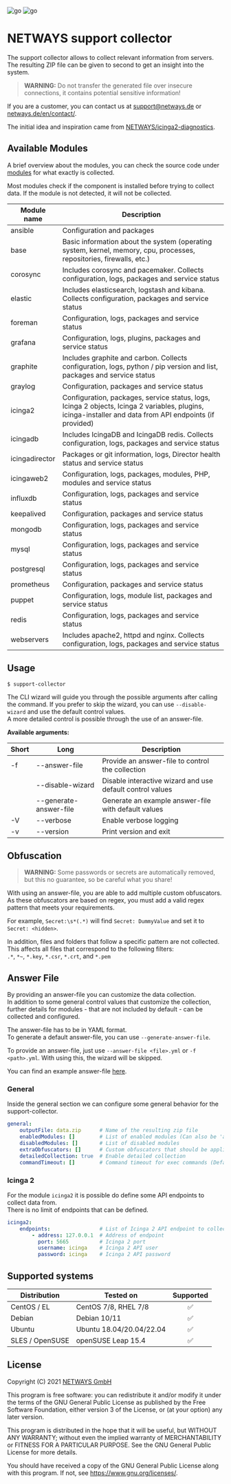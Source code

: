 ![go](https://github.com/NETWAYS/support-collector/actions/workflows/go.yml/badge.svg)
![go](https://github.com/NETWAYS/support-collector/actions/workflows/golangci-lint.yml/badge.svg)

# NETWAYS support collector

The support collector allows to collect relevant information from servers. The resulting ZIP file can be given to second to get an insight into the system.

> **WARNING:** Do not transfer the generated file over insecure connections, it contains potential sensitive
> information!

If you are a customer, you can contact us at [support@netways.de](mailto:support@netways.de) or
[netways.de/en/contact/](https://www.netways.de/en/contact/).

The initial idea and inspiration came from [NETWAYS/icinga2-diagnostics](https://github.com/Icinga/icinga2-diagnostics).

## Available Modules

A brief overview about the modules, you can check the source code under [modules](modules) for what exactly is collected.

Most modules check if the component is installed before trying to collect data. If the module is not detected, it will not be collected.

| Module name    | Description                                                                                                                                              |
|----------------|----------------------------------------------------------------------------------------------------------------------------------------------------------|
| ansible        | Configuration and packages                                                                                                                               |
| base           | Basic information about the system (operating system, kernel, memory, cpu, processes, repositories, firewalls, etc.)                                     |
| corosync       | Includes corosync and pacemaker. Collects configuration, logs, packages and service status                                                               |
| elastic        | Includes elasticsearch, logstash and kibana. Collects configuration, packages and service status                                                         |
| foreman        | Configuration, logs, packages and service status                                                                                                         |
| grafana        | Configuration, logs, plugins, packages and service status                                                                                                |
| graphite       | Includes graphite and carbon. Collects configuration, logs, python / pip version and list, packages and service status                                   |
| graylog        | Configuration, packages and service status                                                                                                               |
| icinga2        | Configuration, packages, service status, logs, Icinga 2 objects, Icinga 2 variables, plugins, icinga-installer and data from API endpoints (if provided) |
| icingadb       | Includes IcingaDB and IcingaDB redis. Collects configuration, logs, packages and service status                                                          |
| icingadirector | Packages or git information, logs, Director health status and service status                                                                             |
| icingaweb2     | Configuration, logs, packages, modules, PHP, modules and service status                                                                                  |
| influxdb       | Configuration, logs, packages and service status                                                                                                         |
| keepalived     | Configuration, packages and service status                                                                                                               |
| mongodb        | Configuration, logs, packages and service status                                                                                                         |
| mysql          | Configuration, logs, packages and service status                                                                                                         |
| postgresql     | Configuration, logs, packages and service status                                                                                                         |
| prometheus     | Configuration, packages and service status                                                                                                               |
| puppet         | Configuration, logs, module list, packages and service status                                                                                            |
| redis          | Configuration, logs, packages and service status                                                                                                         |
| webservers     | Includes apache2, httpd and nginx. Collects configuration, logs, packages and service status                                                             |


## Usage

`$ support-collector`

The CLI wizard will guide you through the possible arguments after calling the command. If you prefer to skip the wizard, you can use `--disable-wizard` and use the default control values.  
A more detailed control is possible through the use of an answer-file.

**Available arguments:**

| Short | Long                   | Description                                               |
|-------|------------------------|-----------------------------------------------------------|
| -f    | --answer-file          | Provide an answer-file to control the collection          |
|       | --disable-wizard       | Disable interactive wizard and use default control values |
|       | --generate-answer-file | Generate an example answer-file with default values       |
| -V    | --verbose              | Enable verbose logging                                    |
| -v    | --version              | Print version and exit                                    |

## Obfuscation

> **WARNING:** Some passwords or secrets are automatically removed, but this no guarantee, so be careful what you share!

With using an answer-file, you are able to add multiple custom obfuscators.  
As these obfuscators are based on regex, you must add a valid regex pattern that meets your requirements.

For example, `Secret:\s*(.*)` will find `Secret: DummyValue` and set it to `Secret: <hidden>`.

In addition, files and folders that follow a specific pattern are not collected. This affects all files that correspond to the following filters:  
`.*`, `*~`, `*.key`, `*.csr`, `*.crt`, and `*.pem`

## Answer File

By providing an answer-file you can customize the data collection.  
In addition to some general control values that customize the collection, further details for modules - that are not included by default - can be collected and configured.

The answer-file has to be in YAML format.  
To generate a default answer-file, you can use `--generate-answer-file`.    

To provide an answer-file, just use `--answer-file <file>.yml` or `-f <path>.yml`. With using this, the wizard will be skipped.

You can find an example answer-file [here](doc/answer-file.yml.example).

### General

Inside the general section we can configure some general behavior for the support-collector.
````yaml
general:
    outputFile: data.zip      # Name of the resulting zip file
    enabledModules: []        # List of enabled modules (Can also be 'all')
    disabledModules: []       # List of disabled modules
    extraObfuscators: []      # Custom obfuscators that should be applied
    detailedCollection: true  # Enable detailed collection
    commandTimeout: []        # Command timeout for exec commands (Default 1m0s)
````

### Icinga 2

For the module `icinga2` it is possible do define some API endpoints to collect data from.  
There is no limit of endpoints that can be defined.

````yaml
icinga2:
    endpoints:                # List of Icinga 2 API endpoint to collect data from
        - address: 127.0.0.1  # Address of endpoint
          port: 5665          # Icinga 2 port
          username: icinga    # Icinga 2 API user
          password: icinga    # Icinga 2 API password
````

## Supported systems

| Distribution    | Tested on                | Supported |
|-----------------|--------------------------|:---------:|
| CentOS / EL     | CentOS 7/8, RHEL 7/8     |     ✅     |
| Debian          | Debian 10/11             |     ✅     |
| Ubuntu          | Ubuntu 18.04/20.04/22.04 |     ✅     |
| SLES / OpenSUSE | openSUSE Leap 15.4       |     ✅     |

## License

Copyright (C) 2021 [NETWAYS GmbH](mailto:info@netways.de)

This program is free software: you can redistribute it and/or modify it under the terms of the GNU General Public
License as published by the Free Software Foundation, either version 3 of the License, or
(at your option) any later version.

This program is distributed in the hope that it will be useful, but WITHOUT ANY WARRANTY; without even the implied
warranty of MERCHANTABILITY or FITNESS FOR A PARTICULAR PURPOSE. See the GNU General Public License for more details.

You should have received a copy of the GNU General Public License along with this program. If not,
see <https://www.gnu.org/licenses/>.